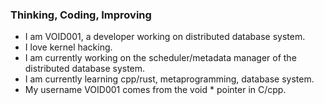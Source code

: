 ### Thinking, Coding, Improving
- I am VOID001, a developer working on distributed database system.
- I love kernel hacking.
- I am currently working on the scheduler/metadata manager of the distributed database system.
- I am currently learning cpp/rust, metaprogramming, database system.
- My username VOID001 comes from the void * pointer in C/cpp.


<!--
**VOID001/VOID001** is a ✨ _special_ ✨ repository because its `README.md` (this file) appears on your GitHub profile.

Here are some ideas to get you started:

- 🔭 I’m currently working on ...
- 🌱 I’m currently learning ...
- 👯 I’m looking to collaborate on ...
- 🤔 I’m looking for help with ...
- 💬 Ask me about ...
- 📫 How to reach me: ...
- 😄 Pronouns: ...
- ⚡ Fun fact: ...
-->
